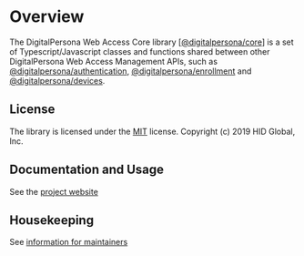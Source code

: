 # Overview
The DigitalPersona Web Access Core library
[[@digitalpersona/core](https://www.npmjs.com/package/@digitalpersona/core)]
is a set of Typescript/Javascript classes and functions shared between other
DigitalPersona Web Access Management APIs, such as
[@digitalpersona/authentication](https://www.npmjs.com/package/@digitalpersona/authentication),
[@digitalpersona/enrollment](https://www.npmjs.com/package/@digitalpersona/enrollment) and
[@digitalpersona/devices](https://www.npmjs.com/package/@digitalpersona/devices).


## License

The library is licensed under the [MIT](./LICENSE) license. Copyright (c) 2019 HID Global, Inc.

## Documentation and Usage

See the [project website](https://hidglobal.github.io/digitalpersona-core)

## Housekeeping

See [information for maintainers](docs/maintain/index.md)

